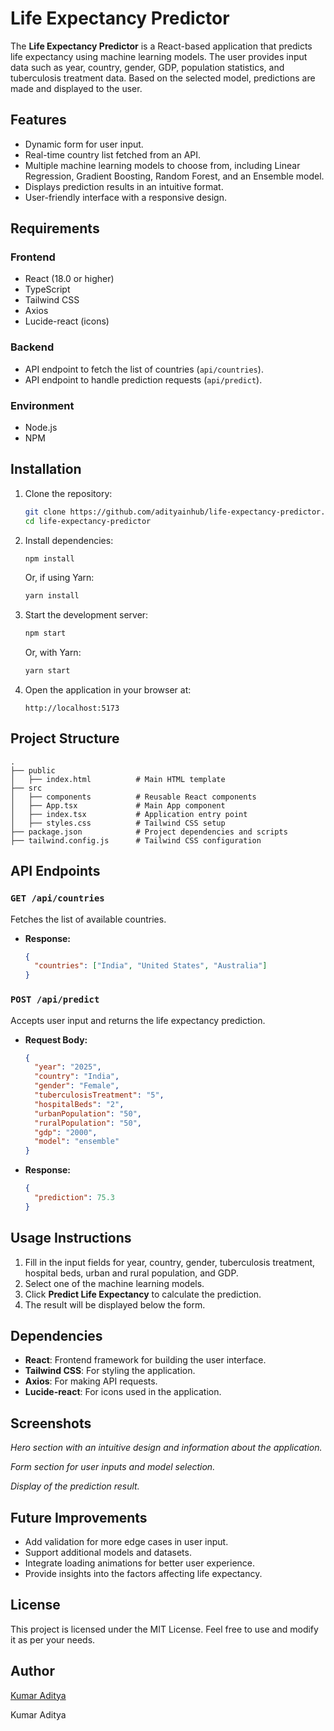 # Life Expectancy Predictor

The **Life Expectancy Predictor** is a React-based application that predicts life expectancy using machine learning models. The user provides input data such as year, country, gender, GDP, population statistics, and tuberculosis treatment data. Based on the selected model, predictions are made and displayed to the user.

## Features

- Dynamic form for user input.
- Real-time country list fetched from an API.
- Multiple machine learning models to choose from, including Linear Regression, Gradient Boosting, Random Forest, and an Ensemble model.
- Displays prediction results in an intuitive format.
- User-friendly interface with a responsive design.

## Requirements

### Frontend

- React (18.0 or higher)
- TypeScript
- Tailwind CSS
- Axios
- Lucide-react (icons)

### Backend

- API endpoint to fetch the list of countries (`api/countries`).
- API endpoint to handle prediction requests (`api/predict`).

### Environment

- Node.js
- NPM

## Installation

1. Clone the repository:

   ```bash
   git clone https://github.com/adityainhub/life-expectancy-predictor.git
   cd life-expectancy-predictor
   ```

2. Install dependencies:

   ```bash
   npm install
   ```

   Or, if using Yarn:

   ```bash
   yarn install
   ```

3. Start the development server:

   ```bash
   npm start
   ```

   Or, with Yarn:

   ```bash
   yarn start
   ```

4. Open the application in your browser at:

   ```
   http://localhost:5173
   ```

## Project Structure

```
.
├── public
│   ├── index.html          # Main HTML template
├── src
│   ├── components          # Reusable React components
│   ├── App.tsx             # Main App component
│   ├── index.tsx           # Application entry point
│   ├── styles.css          # Tailwind CSS setup
├── package.json            # Project dependencies and scripts
├── tailwind.config.js      # Tailwind CSS configuration
```

## API Endpoints

### `GET /api/countries`

Fetches the list of available countries.

- **Response:**
  ```json
  {
    "countries": ["India", "United States", "Australia"]
  }
  ```

### `POST /api/predict`

Accepts user input and returns the life expectancy prediction.

- **Request Body:**
  ```json
  {
    "year": "2025",
    "country": "India",
    "gender": "Female",
    "tuberculosisTreatment": "5",
    "hospitalBeds": "2",
    "urbanPopulation": "50",
    "ruralPopulation": "50",
    "gdp": "2000",
    "model": "ensemble"
  }
  ```
- **Response:**
  ```json
  {
    "prediction": 75.3
  }
  ```

## Usage Instructions

1. Fill in the input fields for year, country, gender, tuberculosis treatment, hospital beds, urban and rural population, and GDP.
2. Select one of the machine learning models.
3. Click **Predict Life Expectancy** to calculate the prediction.
4. The result will be displayed below the form.

## Dependencies

- **React**: Frontend framework for building the user interface.
- **Tailwind CSS**: For styling the application.
- **Axios**: For making API requests.
- **Lucide-react**: For icons used in the application.

## Screenshots


*Hero section with an intuitive design and information about the application.*


*Form section for user inputs and model selection.*


*Display of the prediction result.*

## Future Improvements

- Add validation for more edge cases in user input.
- Support additional models and datasets.
- Integrate loading animations for better user experience.
- Provide insights into the factors affecting life expectancy.

## License

This project is licensed under the MIT License. Feel free to use and modify it as per your needs.

## Author

[Kumar Aditya](https://github.com/adityainhub)

Kumar Aditya